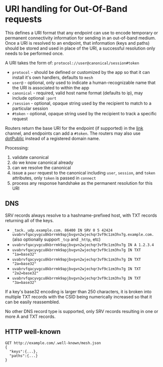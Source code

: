 # URI handling for Out-Of-Band requests

This defines a URI format that any endpoint can use to encode temporary or permanent connectivity information for sending in an out-of-band medium.  Once a URI is resolved to an endpoint, that information (keys and paths) should be stored and used in place of the URI, a successful resolution only needs to be performed once.

A URI takes the form of: `protocol://user@canonical/session#token`

* `protocol` - should be defined or customized by the app so that it can install it's own handlers, defaults to `mesh` 
* `user@` - optional, only used to indicate a human-recognizable name that the URI is associated to within the app
* `canonical` - required, valid host name format (defaults to ip), may include optional `:port`
* `/session` - optional, opaque string used by the recipient to match to a particular session
* `#token` - optional, opaque string used by the recipient to track a specific request

Routers return the base URI for the endpoint (if supported) in the [link](channels/link.md) channel, and endpoints can add a `#token`. The routers may also use [dotPublic](https://github.com/quartzjer/dotPublic) instead of a registered domain name.

Processing:

1. validate canonical
2. do we know canonical already
3. can we resolve the canonical
4. issue a `peer` request to the canonical including `user`, `session`, and `token` attributes, only `token` is passed in `connect`
5. process any response handshake as the permanent resolution for this URI

## DNS

SRV records always resolve to a hashname-prefixed host, with TXT records returning all of the keys.

* `_tack._udp.example.com. 86400 IN SRV 0 5 42424 uvabrvfqacyvgcu8kbrrmk9apjbvgvn2wjechqr3vf9c1zm3hv7g.example.com.` (also optionally support `_tcp` and `_http`, etc)
* `uvabrvfqacyvgcu8kbrrmk9apjbvgvn2wjechqr3vf9c1zm3hv7g IN A 1.2.3.4`
* `uvabrvfqacyvgcu8kbrrmk9apjbvgvn2wjechqr3vf9c1zm3hv7g IN TXT "1a=base32"`
* `uvabrvfqacyvgcu8kbrrmk9apjbvgvn2wjechqr3vf9c1zm3hv7g IN TXT "2a=base32"`
* `uvabrvfqacyvgcu8kbrrmk9apjbvgvn2wjechqr3vf9c1zm3hv7g IN TXT "2a2=base32"`
* `uvabrvfqacyvgcu8kbrrmk9apjbvgvn2wjechqr3vf9c1zm3hv7g IN TXT "3a=base32"`

If a key's base32 encoding is larger than 250 characters, it is broken into multiple TXT records with the CSID being numerically increased so that it can be easily reassembled.

No other DNS record type is supported, only SRV records resulting in one or more A and TXT records.

## HTTP well-known

```
GET http://example.com/.well-known/mesh.json
{
  "keys":{...},
  "paths":{...}
}